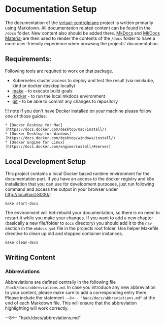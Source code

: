 # Documentation Setup

The documentation of the [virtual-controlplane](https://github.com/onmetal/virtual-controlplane) project is written primarily using Markdown.
All documentation related content can be found in the `/docs` folder. New content also should be added there.
[MkDocs](https://www.mkdocs.org/) and [MkDocs Material](https://squidfunk.github.io/mkdocs-material/) are then used to render the contents of the `/docs` folder to have a more user-friendly experience when browsing the projects' documentation.

## Requirements:

Following tools are required to work on that package.

* Kubernetes cluster access to deploy and test the result (via minikube, kind or docker desktop locally)
* [make](https://www.gnu.org/software/make/) - to execute build goals
* [docker](https://www.docker.com) - to run the local mkdocs environment
* [git](https://git-scm.com/downloads) - to be able to commit any changes to repository

!!! note
    If you don't have Docker installed on your machine please follow one of those guides:

    * [Docker Desktop for Mac](https://docs.docker.com/desktop/mac/install/)
    * [Docker Desktop for Windows](https://docs.docker.com/desktop/windows/install/)
    * [Docker Engine for Linux](https://docs.docker.com/engine/install/#server)

## Local Development Setup
This project contains a local Docker based runtime environment for the documentation part. If you have an access to the docker registry and k8s installation that you can use for development purposes, just run following command and access the output in your browser under <http://localhost:8000/>:

```shell
make start-docs
```
The environment will hot-rebuild your documentation, so there is no need to restart it while you make your changes.
If you want to add a new chapter (basically a new file/folder to `docs` directory) you should add it to the `nav` section in the `mkdocs.yml` file in the projects root folder.
Use helper Makefile directive to clean up old and stopped container instances.

```shell
make clean-docs
```

## Writing Content

### Abbreviations
Abbreviations are defined centrally in the following file `/hack/docs/abbreviations.md`. In case you introduce any new abbreviation to your content, please make sure to add a corresponding entry there.
Please include the statement `--8<-- "hack/docs/abbreviations.md"` at the end of each Markdown file. This will ensure that the abbreviation highlighting will work correctly.

--8<-- "hack/docs/abbreviations.md"